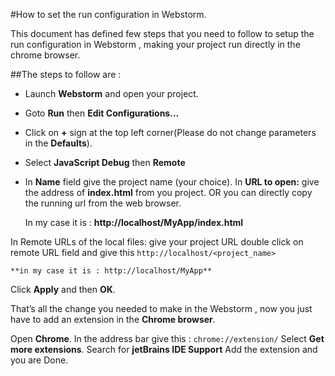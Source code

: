 #How to set the run configuration in Webstorm.

This document has defined few steps that you need to follow to setup the run configuration in Webstorm , making your project run directly in the chrome browser.

##The steps to follow are : 
* Launch **Webstorm** and open your project.
* Goto **Run** then **Edit Configurations…**
* Click on **+** sign at the top left corner(Please do not change parameters in the **Defaults**).
* Select **JavaScript Debug**  then **Remote** 
* In **Name** field give the project name (your choice).
In **URL to open:** give the address of **index.html** from you project.
	OR
	you can directly copy the running url from the web browser.

	In my case it is : **http://localhost/MyApp/index.html** 

In Remote URLs of the local files:  give your project URL double click on remote URL field and give this `http://localhost/<project_name>` 

	**in my case it is : http://localhost/MyApp**

Click **Apply** and then **OK**.

That’s all the change you needed to make in the Webstorm , now you just have to add an extension in the **Chrome browser**.			

Open **Chrome**.
In the address bar give this : `chrome://extension/`
Select **Get more extensions**.
Search for **jetBrains IDE Support**
Add the extension and you are Done.

